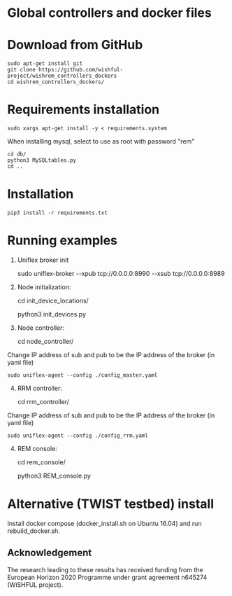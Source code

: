 Global controllers and docker files
============================

Download from GitHub
====================================

	sudo apt-get install git
	git clone https://github.com/wishful-project/wishrem_controllers_dockers
	cd wishrem_controllers_dockers/

Requirements installation
============

	sudo xargs apt-get install -y < requirements.system

When installing mysql, select to use as root with password "rem"

	cd db/
	python3 MySQLtables.py
	cd ..

Installation
============

	pip3 install -r requirements.txt

Running examples
================

1. Uniflex broker init
	
	sudo uniflex-broker --xpub tcp://0.0.0.0:8990 --xsub tcp://0.0.0.0:8989

2. Node initialization:

	cd init_device_locations/

	python3 init_devices.py

3. Node controller:

	cd node_controller/

Change IP address of sub and pub to be the IP address of the broker (in yaml file) 

	sudo uniflex-agent --config ./config_master.yaml

4. RRM controller:

	cd rrm_controller/

Change IP address of sub and pub to be the IP address of the broker (in yaml file)

	sudo uniflex-agent --config ./config_rrm.yaml

4. REM console:

	cd rem_console/

	python3 REM_console.py


Alternative (TWIST testbed) install
================

Install docker compose (docker_install.sh on Ubuntu 16.04) and run rebuild_docker.sh.

## Acknowledgement
The research leading to these results has received funding from the European
Horizon 2020 Programme under grant agreement n645274 (WiSHFUL project).

